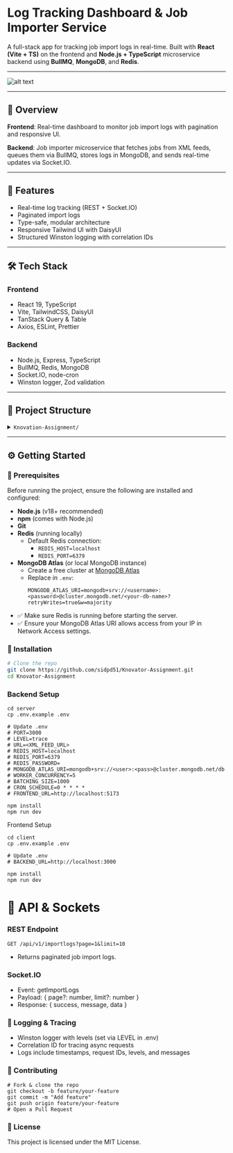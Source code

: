 # Log Tracking Dashboard & Job Importer Service

A full-stack app for tracking job import logs in real-time. Built with **React (Vite + TS)** on the frontend and **Node.js + TypeScript** microservice backend using **BullMQ**, **MongoDB**, and **Redis**.

---

![alt text](<docs/Screenshot 2025-07-29 at 6.21.03 PM.png>)

---

## 🧾 Overview

**Frontend**: Real-time dashboard to monitor job import logs with pagination and responsive UI.

**Backend**: Job importer microservice that fetches jobs from XML feeds, queues them via BullMQ, stores logs in MongoDB, and sends real-time updates via Socket.IO.

---

## 🚀 Features

-   Real-time log tracking (REST + Socket.IO)
-   Paginated import logs
-   Type-safe, modular architecture
-   Responsive Tailwind UI with DaisyUI
-   Structured Winston logging with correlation IDs

---

## 🛠️ Tech Stack

### Frontend

-   React 19, TypeScript
-   Vite, TailwindCSS, DaisyUI
-   TanStack Query & Table
-   Axios, ESLint, Prettier

### Backend

-   Node.js, Express, TypeScript
-   BullMQ, Redis, MongoDB
-   Socket.IO, node-cron
-   Winston logger, Zod validation

---

## 📁 Project Structure

<details>
<summary><code>Knovation-Assignment/</code></summary>

```text
client/
├── public/
├── src/
│   ├── assets/
│   ├── components/
│   │   ├── DataTable/
│   │   ├── Navbar/
│   │   └── common/
│   ├── hooks/
│   ├── lib/
│   ├── pages/
│   ├── types/
│   ├── App.tsx
│   └── main.tsx
├── .env.example
server/
├── src/
│   ├── config/
│   ├── controllers/
│   ├── cronJobs/
│   ├── dtos/
│   ├── middlewares/
│   ├── models/
│   ├── producers/
│   ├── queues/
│   ├── repositories/
│   ├── routers/
│   ├── services/
│   ├── utils/
│   ├── validators/
│   └── workers/
├── server.ts
└── .env.example
```
</details>

---

## ⚙️ Getting Started

### 🧩 Prerequisites

Before running the project, ensure the following are installed and configured:

- **Node.js** (v18+ recommended)
- **npm** (comes with Node.js)
- **Git**
- **Redis** (running locally)
    - Default Redis connection:
        - `REDIS_HOST=localhost`
        - `REDIS_PORT=6379`
- **MongoDB Atlas** (or local MongoDB instance)
    - Create a free cluster at [MongoDB Atlas](https://www.mongodb.com/cloud/atlas)
    - Replace in `.env`:
      ```env
      MONGODB_ATLAS_URI=mongodb+srv://<username>:<password>@cluster.mongodb.net/<your-db-name>?retryWrites=true&w=majority
      ```
- ✅ Make sure Redis is running before starting the server.
- ✅ Ensure your MongoDB Atlas URI allows access from your IP in Network Access settings.


### 🔧 Installation

```bash
# Clone the repo
git clone https://github.com/sidpd51/Knovator-Assignment.git
cd Knovator-Assignment
```

### Backend Setup

```
cd server
cp .env.example .env

# Update .env
# PORT=3000
# LEVEL=trace
# URL=<XML_FEED_URL>
# REDIS_HOST=localhost
# REDIS_PORT=6379
# REDIS_PASSWORD=
# MONGODB_ATLAS_URI=mongodb+srv://<user>:<pass>@cluster.mongodb.net/db
# WORKER_CONCURRENCY=5
# BATCHING_SIZE=1000
# CRON_SCHEDULE=0 * * * *
# FRONTEND_URL=http://localhost:5173

npm install
npm run dev
```

Frontend Setup

```
cd client
cp .env.example .env

# Update .env
# BACKEND_URL=http://localhost:3000

npm install
npm run dev
```

# 📡 API & Sockets

### REST Endpoint

```
GET /api/v1/importlogs?page=1&limit=10
```

-   Returns paginated job import logs.

### Socket.IO

-   Event: getImportLogs
-   Payload: { page?: number, limit?: number }
-   Response: { success, message, data }

### 🧾 Logging & Tracing

-   Winston logger with levels (set via LEVEL in .env)
-   Correlation ID for tracing async requests
-   Logs include timestamps, request IDs, levels, and messages

### 🤝 Contributing

```
# Fork & clone the repo
git checkout -b feature/your-feature
git commit -m "Add feature"
git push origin feature/your-feature
# Open a Pull Request
```

### 📄 License

This project is licensed under the MIT License.
